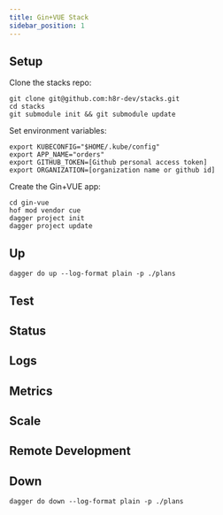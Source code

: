 ```yaml
---
title: Gin+VUE Stack
sidebar_position: 1
---
```


## Setup

Clone the stacks repo:

```shell
git clone git@github.com:h8r-dev/stacks.git
cd stacks
git submodule init && git submodule update
```

Set environment variables:

```shell
export KUBECONFIG="$HOME/.kube/config"
export APP_NAME="orders"
export GITHUB_TOKEN=[Github personal access token]
export ORGANIZATION=[organization name or github id]
```

Create the Gin+VUE app:

```shell
cd gin-vue
hof mod vendor cue
dagger project init
dagger project update
```

## Up

```shell
dagger do up --log-format plain -p ./plans
```

## Test

## Status

## Logs

## Metrics

## Scale

## Remote Development

## Down

```shell
dagger do down --log-format plain -p ./plans
```
